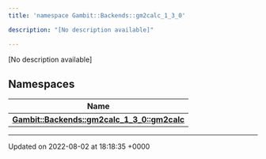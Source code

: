 ```yaml
---
title: 'namespace Gambit::Backends::gm2calc_1_3_0'

description: "[No description available]"

---
```







[No description available]

## Namespaces

| Name           |
| -------------- |
| **[Gambit::Backends::gm2calc_1_3_0::gm2calc](/documentation/code/main/namespaces/namespacegambit_1_1backends_1_1gm2calc__1__3__0_1_1gm2calc/)**  |






-------------------------------

Updated on 2022-08-02 at 18:18:35 +0000